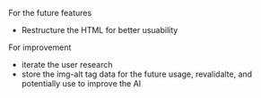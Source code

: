 For the future features
 * Restructure the HTML for better usuability 

 For improvement
 * iterate the user research
 * store the img-alt tag data for the future usage, revalidalte, and potentially use to improve the AI

